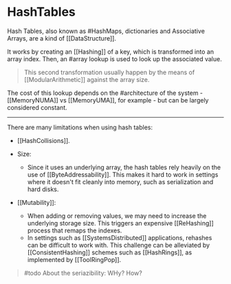 # HashTables

Hash Tables, also known as  #HashMaps, dictionaries and Associative Arrays, are a kind of [[DataStructure]].

It works by creating an [[Hashing]] of a key, which is transformed into an array index. Then, an #array lookup is used to look up the associated value.

> This second transformation usually happen by the means of [[ModularArithmetic]] against the array size.

The cost of this lookup depends on the #architecture of the system -  [[MemoryNUMA]] vs [[MemoryUMA]], for example - but can be largely considered constant.

___

There are many limitations when using hash tables:

* [[HashCollisions]].
* Size:
  * Since it uses an underlying array, the hash tables rely heavily on the use of [[ByteAddressability]]. This makes it hard to work in settings where it doesn't fit cleanly into memory, such as serialization and hard disks.

* [[Mutability]]:
  * When adding or removing values, we may need to increase the underlying storage size. This triggers an expensive [[ReHashing]] process that remaps the indexes.
  * In settings such as [[SystemsDistributed]] applications, rehashes can be difficult to work with. This challenge can be alleviated by [[ConsistentHashing]] schemes such as [[HashRings]], as implemented by [[ToolRingPop]].

> #todo About the seriazibility: WHy? How?
